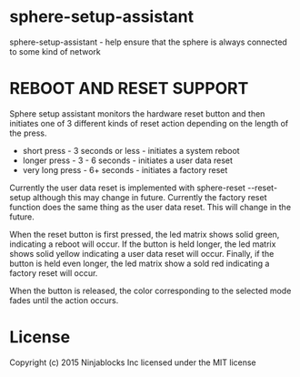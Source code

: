 # sphere-setup-assistant

sphere-setup-assistant - help ensure that the sphere is always connected to some kind of network

# REBOOT AND RESET SUPPORT

Sphere setup assistant monitors the hardware reset button and then initiates one of 3 different kinds
of reset action depending on the length of the press.

* short press - 3 seconds or less - initiates a system reboot
* longer press - 3 - 6 seconds - initiates a user data reset
* very long press - 6+ seconds - initiates a factory reset

Currently the user data reset is implemented with sphere-reset --reset-setup although this may change in future. Currently the factory reset function does the same thing as the user data reset. This will change in the future.

When the reset button is first pressed, the led matrix shows solid green, indicating a reboot will occur. If the button is held longer, the led matrix shows solid yellow indicating a user data reset will occur. Finally, if the button is held even longer,
the led matrix show a sold red indicating a factory reset will occur.

When the button is released, the color corresponding to the selected mode fades until the action occurs.

# License

Copyright (c) 2015 Ninjablocks Inc licensed under the MIT license
